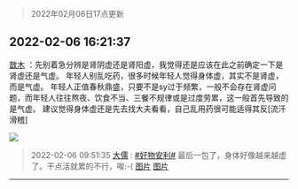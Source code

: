 > 2022年02月06日17点更新
<link rel="stylesheet" href="https://cdn.jsdelivr.net/gh/taotie6/sampleJSON@main/css/photo_show.css">
<meta name="referrer" content="no-referrer" />


 ## 2022-02-06 16:21:37 

 [㪚木](https://www.coolapk.com/feed/33345791?shareKey=OGNlNzFhYmQ0NGZiNjFmZjhlMDA~) ：先别着急分辨是肾阴虚还是肾阳虚，我觉得还是应该在此之前确定一下是肾虚还是气虚。
年轻人别乱吃药，很多时候年轻人觉得身体虚，其实不是肾虚，而是气虚。
年轻人正值春秋鼎盛，只要不是sy过于频繁，一般不会存在肾虚问题，而年轻人往往熬夜、饮食不当、三餐不规律或是过度劳累<!--break-->，这一般首先导致的是气虚。
建议觉得身体虚还是先去找大夫看看，自己乱用药很可能适得其反[流汗滑稽] 

<div class="album">
<img class="img-item" src="http://image.coolapk.com/feed/2019/0507/23/1081091_4549_3005@356x200.gif" />
</div>

> 2022-02-06 09:51:35 
> [大儒](https://www.coolapk.com/feed/33337700?shareKey=NTdlY2VhOTYxMWQyNjFmZjhlMDA~) : <a class="feed-link-tag" href="/t/好物安利?type=0">#好物安利#</a> 最后一包了，身体好像越来越虚了。干点活就累的不行，唉:-( 
[图片](http://image.coolapk.com/feed/2022/0206/09/538979_d0a04691_2324_1715_422@2494x3325.jpeg)
[图片](http://image.coolapk.com/feed/2022/0206/09/538979_57982e48_2324_1722_626@2494x3325.jpeg)

 ------- 

